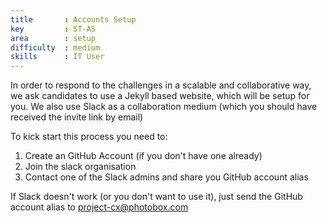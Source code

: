 ```yaml
---
title       : Accounts Setup
key         : ST-AS
area        : setup
difficulty  : medium
skills      : IT User
---
```


In order to respond to the challenges in a scalable and collaborative way, we
ask candidates to use a Jekyll based website, which will be setup for you. We also
use Slack as a collaboration medium (which you should have received the invite link
by email)

To kick start this process you need to:

1. Create an GitHub Account (if you don't have one already)
2. Join the slack organisation
3. Contact one of the Slack admins and share you GitHub account alias

If Slack doesn't work (or you don't want to use it), just send the GitHub account alias to [project-cx@photobox.com](mailto://project-cx@photobox.com)
